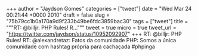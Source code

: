 
+++
author = "Jaydson Gomes"
categories = ["tweet"]
date = "Wed Mar 24 00:21:44 +0000 2010"
draft = false
slug = "75b79cc1b0a170a9d9f233b49be6fdc3859bac30"
tags = ["tweet"]
title = """RT: @billjr: PHP Rules! R..."""
tweet = true
micro = true
tweet_url = "https://twitter.com/jaydson/status/10952092907"
+++
RT: @billjr: PHP Rules! RT: @alexandretaz: Fatos da comunidade PHP: Somos a única comunidade com hashtag própria para cachaçada #phpinga
